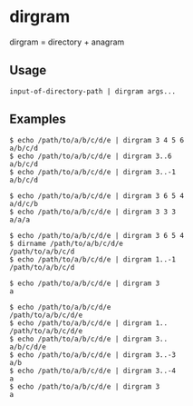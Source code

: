 dirgram
=======

dirgram = directory + anagram

## Usage

```
input-of-directory-path | dirgram args...
```

## Examples

```console
$ echo /path/to/a/b/c/d/e | dirgram 3 4 5 6
a/b/c/d
$ echo /path/to/a/b/c/d/e | dirgram 3..6
a/b/c/d
$ echo /path/to/a/b/c/d/e | dirgram 3..-1
a/b/c/d
```

```console
$ echo /path/to/a/b/c/d/e | dirgram 3 6 5 4
a/d/c/b
$ echo /path/to/a/b/c/d/e | dirgram 3 3 3
a/a/a
```

```console
$ echo /path/to/a/b/c/d/e | dirgram 3 6 5 4
$ dirname /path/to/a/b/c/d/e
/path/to/a/b/c/d
$ echo /path/to/a/b/c/d/e | dirgram 1..-1
/path/to/a/b/c/d
```

```console
$ echo /path/to/a/b/c/d/e | dirgram 3
a
```

```console
$ echo /path/to/a/b/c/d/e
/path/to/a/b/c/d/e
$ echo /path/to/a/b/c/d/e | dirgram 1..
/path/to/a/b/c/d/e
$ echo /path/to/a/b/c/d/e | dirgram 3..
a/b/c/d/e
$ echo /path/to/a/b/c/d/e | dirgram 3..-3
a/b
$ echo /path/to/a/b/c/d/e | dirgram 3..-4
a
$ echo /path/to/a/b/c/d/e | dirgram 3
a
```

